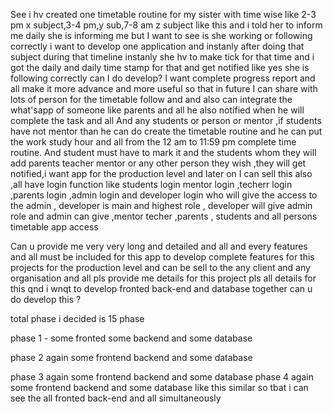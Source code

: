 See i hv created one timetable routine for my sister with time wise like 2-3 pm x subject,3-4 pm,y sub,7-8 am z subject like this and i told her to inform me daily she is informing me but I want to see is she working or following correctly i want to develop one application and instanly after doing that subject during that timeline instanly she hv to make tick for that time and i got the daily and daily time stamp for that and get notified like yes she is following correctly can I do develop?
I want complete progress report and all make it more advance and more useful so that in future I can share with lots of person for the timetable follow and and also can integrate the what'sapp of someone like parents and all he also notified when he will complete the task and all
And any students or person or mentor ,if students have not mentor than he can do create the timetable routine and he can put the work study hour and all from the 12 am to 11:59 pm complete time routine. And student must have to mark it and the students whom they will add parents teacher mentor or any other person they wish ,they will get notified,i want app for the production level and later on I can sell this also ,all have login function like students login mentor login ,techerr login ,parents login ,admin login and  developer login who will give the access to the admin , developer is main and highest role , developer will give admin role and admin can give ,mentor techer ,parents , students and all persons timetable app access

Can u provide me very very long and detailed and all and every features and all must be included for this app to develop complete features for this projects for the production level and can be sell to the any client and any organisation and all pls provide me details for this project pls all details for this
qnd i wnqt to develop fronted back-end and database together can u do develop this ?

total phase i decided is 15 phase 


phase 1 - some fronted some backend and some database 

phase 2 again some frontend backend and some database 

phase 3 again some frontend backend and some database 
phase 4 again some frontend backend and some database 
like this similar so tbat i can see the all fronted back-end and all simultaneously 
